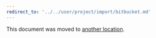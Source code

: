 ```yaml
---
redirect_to: '../../user/project/import/bitbucket.md'
---
```


This document was moved to [another location](../../user/project/import/bitbucket.md).
